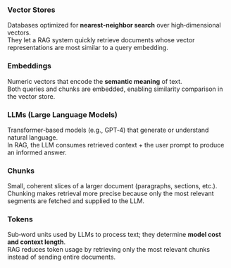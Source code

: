### Vector Stores
Databases optimized for **nearest‑neighbor search** over high‑dimensional vectors.  
They let a RAG system quickly retrieve documents whose vector representations are most similar to a query embedding.

### Embeddings
Numeric vectors that encode the **semantic meaning** of text.  
Both queries and chunks are embedded, enabling similarity comparison in the vector store.

### LLMs (Large Language Models)
Transformer‑based models (e.g., GPT‑4) that generate or understand natural language.  
In RAG, the LLM consumes retrieved context + the user prompt to produce an informed answer.

### Chunks
Small, coherent slices of a larger document (paragraphs, sections, etc.).  
Chunking makes retrieval more precise because only the most relevant segments are fetched and supplied to the LLM.

### Tokens
Sub‑word units used by LLMs to process text; they determine **model cost and context length**.  
RAG reduces token usage by retrieving only the most relevant chunks instead of sending entire documents.
